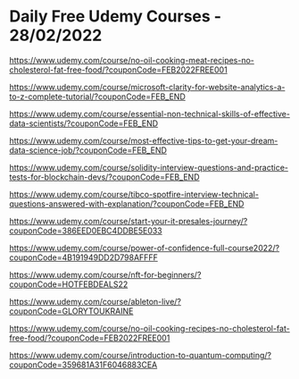 # Daily Free Udemy Courses - 28/02/2022

https://www.udemy.com/course/no-oil-cooking-meat-recipes-no-cholesterol-fat-free-food/?couponCode=FEB2022FREE001
https://www.udemy.com/course/microsoft-clarity-for-website-analytics-a-to-z-complete-tutorial/?couponCode=FEB_END
https://www.udemy.com/course/essential-non-technical-skills-of-effective-data-scientists/?couponCode=FEB_END
https://www.udemy.com/course/most-effective-tips-to-get-your-dream-data-science-job/?couponCode=FEB_END
https://www.udemy.com/course/solidity-interview-questions-and-practice-tests-for-blockchain-devs/?couponCode=FEB_END
https://www.udemy.com/course/tibco-spotfire-interview-technical-questions-answered-with-explanation/?couponCode=FEB_END
https://www.udemy.com/course/start-your-it-presales-journey/?couponCode=386EED0EBC4DDBE5E033
https://www.udemy.com/course/power-of-confidence-full-course2022/?couponCode=4B191949DD2D798AFFFF
https://www.udemy.com/course/nft-for-beginners/?couponCode=HOTFEBDEALS22
https://www.udemy.com/course/ableton-live/?couponCode=GLORYTOUKRAINE
https://www.udemy.com/course/no-oil-cooking-recipes-no-cholesterol-fat-free-food/?couponCode=FEB2022FREE001
https://www.udemy.com/course/introduction-to-quantum-computing/?couponCode=359681A31F6046883CEA
